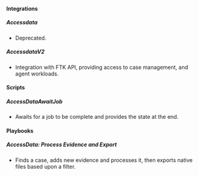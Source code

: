 #### Integrations
##### Accessdata
- Deprecated.
##### AccessdataV2
- Integration with FTK API, providing access to case management, and agent workloads.

#### Scripts
##### AccessDataAwaitJob
- Awaits for a job to be complete and provides the state at the end.

#### Playbooks
##### AccessData: Process Evidence and Export
- Finds a case, adds new evidence and processes it, then exports native files based upon a filter.